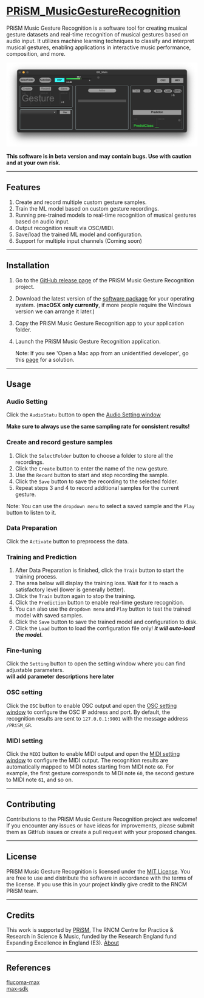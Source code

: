 # [PRiSM_MusicGestureRecognition](https://github.com/rncm-prism/PRiSM-MusicGestureRecognition.git)
 
PRiSM Music Gesture Recognition is a software tool for creating musical gesture datasets and real-time recognition of musical gestures based on audio input. It utilizes machine learning techniques to classify and interpret musical gestures, enabling applications in interactive music performance, composition, and more.

![Screenshot of the main interface](media/MainInterface.png)

**This software is in beta version and may contain bugs. Use with caution and at your own risk.**

-----------

## Features
1. Create and record multiple custom gesture samples. 
2. Train the ML model based on custom gesture recordings.
3. Running pre-trained models to real-time recognition of musical gestures based on audio input.
4. Output recognition result via OSC/MIDI.
5. Save/load the trained ML model and configuration.
6. Support for multiple input channels (Coming soon)

-----------

## Installation

1. Go to the [GitHub release page](https://github.com/rncm-prism/PRiSM-MusicGestureRecognition/releases) of the PRiSM Music Gesture Recognition project.
2. Download the latest version of the [software package](https://github.com/rncm-prism/PRiSM-MusicGestureRecognition/releases/download/v0.24a/PRiSM_MGR_0.24b.zip) for your operating system. (**macOSX only currently**, if more people require the Windows version we can arrange it later.)
3. Copy the PRiSM Music Gesture Recognition app to your application folder.
4. Launch the PRiSM Music Gesture Recognition application.

   Note: If you see 'Open a Mac app from an unidentified developer', go this [page](https://support.apple.com/en-gb/guide/mac-help/mh40616/13.0/mac/13.0) for a solution.

-----------

## Usage

### Audio Setting
Click the `AudioStatu` button to open the [Audio Setting window](media/AudioSetting.png)

**Make sure to always use the same sampling rate for consistent results!**

### Create and record gesture samples
1. Click the `SelectFolder` button to choose a folder to store all the recordings.
2. Click the `Create` button to enter the name of the new gesture.
3. Use the `Record` button to start and stop recording the sample.
4. Click the `Save` button to save the recording to the selected folder.
5. Repeat steps 3 and 4 to record additional samples for the current gesture.

Note: You can use the `dropdown menu` to select a saved sample and the `Play` button to listen to it.

### Data Preparation

Click the `Activate` button to preprocess the data.

### Training and Prediction

1. After Data Preparation is finished, click the `Train` button to start the training process.
2. The area below will display the training loss. Wait for it to reach a satisfactory level (lower is generally better).
3. Click the `Train` button again to stop the training.
4. Click the `Prediction` button to enable real-time gesture recognition.
5. You can also use the `dropdown menu` and `Play` button to test the trained model with saved samples.
6. Click the `Save` button to save the trained model and configuration to disk.
7. Click the `Load` button to load the configuration file only! ***it will auto-load the model***.

### Fine-tuning

Click the `Setting` button to open the setting window where you can find adjustable parameters. \
**will add parameter descriptions here later**

### OSC setting

Click the `OSC` button to enable OSC output and open the [OSC setting window](media/OSC_Setting.png) to configure the OSC IP address and port.
By default, the recognition results are sent to `127.0.0.1:9001` with the message address `/PRiSM_GR`.

### MIDI setting

Click the `MIDI` button to enable MIDI output and open the [MIDI setting window](media/MidiSetting.png) to configure the MIDI output.
The recognition results are automatically mapped to MIDI notes starting from MIDI note `60`. For example, the first gesture corresponds to MIDI note `60`, the second gesture to MIDI note `61`, and so on.

-----------

## Contributing

Contributions to the PRiSM Music Gesture Recognition project are welcome! If you encounter any issues or have ideas for improvements, please submit them as GitHub issues or create a pull request with your proposed changes.

-----------

## License

PRiSM Music Gesture Recognition is licensed under the [MIT License](LICENSE). You are free to use and distribute the software in accordance with the terms of the license. If you use this in your project kindly give credit to the RNCM PRiSM team. 

-----------

## Credits

This work is supported by [PRiSM](https://www.rncm.ac.uk/research/research-centres-rncm/prism/), The RNCM Centre for Practice & Research in Science & Music, funded by the Research England fund Expanding Excellence in England (E3). [About](media/About.png)

-----------

## References
[flucoma-max](https://github.com/flucoma/flucoma-max) \
[max-sdk](https://github.com/Cycling74/max-sdk)
